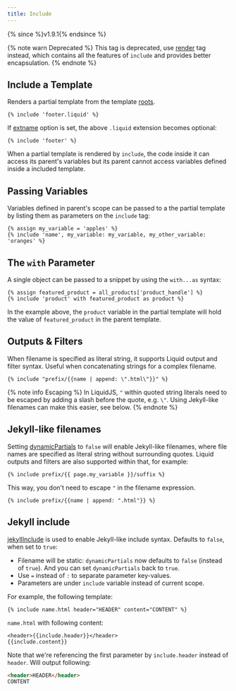 ```yaml
---
title: Include
---
```


{% since %}v1.9.1{% endsince %}

{% note warn Deprecated %}
This tag is deprecated, use <a href="./render.html">render</a> tag instead, which contains all the features of `include` and provides better encapsulation.
{% endnote %}

## Include a Template

Renders a partial template from the template [roots][root].

```liquid
{% include 'footer.liquid' %}
```

If [extname][extname] option is set, the above `.liquid` extension becomes optional:

```liquid
{% include 'footer' %}
```

When a partial template is rendered by `include`, the code inside it can access its parent's variables but its parent cannot access variables defined inside a included template.

## Passing Variables

Variables defined in parent's scope can be passed to a the partial template by listing them as parameters on the `include` tag:

```liquid
{% assign my_variable = 'apples' %}
{% include 'name', my_variable: my_variable, my_other_variable: 'oranges' %}
```

## The `with` Parameter

A single object can be passed to a snippet by using the `with...as` syntax:

```liquid
{% assign featured_product = all_products['product_handle'] %}
{% include 'product' with featured_product as product %}
```

In the example above, the `product` variable in the partial template will hold the value of `featured_product` in the parent template.

## Outputs & Filters

When filename is specified as literal string, it supports Liquid output and filter syntax. Useful when concatenating strings for a complex filename.

```liquid
{% include "prefix/{{name | append: \".html\"}}" %}
```

{% note info Escaping %}
In LiquidJS, `"` within quoted string literals need to be escaped by adding a slash before the quote, e.g. `\"`. Using Jekyll-like filenames can make this easier, see below.
{% endnote %}

## Jekyll-like filenames

Setting [dynamicPartials][dynamicPartials] to `false` will enable Jekyll-like filenames, where file names are specified as literal string without surrounding quotes. Liquid outputs and filters are also supported within that, for example:

```liquid
{% include prefix/{{ page.my_variable }}/suffix %}
```

This way, you don't need to escape `"` in the filename expression.

```liquid
{% include prefix/{{name | append: ".html"}} %}
```

## Jekyll include

[jekyllInclude][jekyllInclude] is used to enable Jekyll-like include syntax. Defaults to `false`, when set to `true`:

- Filename will be static: `dynamicPartials` now defaults to `false` (instead of `true`). And you can set `dynamicPartials` back to `true`.
- Use `=` instead of `:` to separate parameter key-values.
- Parameters are under `include` variable instead of current scope.

For example, the following template:

```liquid
{% include name.html header="HEADER" content="CONTENT" %}
```

`name.html` with following content:

```liquid
<header>{{include.header}}</header>
{{include.content}}
```

Note that we're referencing the first parameter by `include.header` instead of `header`. Will output following:

```html
<header>HEADER</header>
CONTENT
```

[extname]: ../api/interfaces/liquid_options_.liquidoptions.html#Optional-extname
[root]: ../api/interfaces/liquid_options_.liquidoptions.html#Optional-root
[dynamicPartials]: ../api/interfaces/liquid_options_.liquidoptions.html#dynamicPartials
[jekyllInclude]: ../api/interfaces/liquid_options_.liquidoptions.html#jekyllInclude
